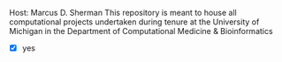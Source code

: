 Host: Marcus D. Sherman
This repository is meant to house all computational projects undertaken during tenure at the University of Michigan
in the Department of Computational Medicine & Bioinformatics
- [x] yes
